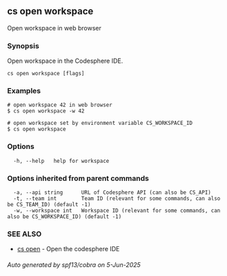 ## cs open workspace

Open workspace in web browser

### Synopsis

Open workspace in the Codesphere IDE.

```
cs open workspace [flags]
```

### Examples

```
# open workspace 42 in web browser
$ cs open workspace -w 42

# open workspace set by environment variable CS_WORKSPACE_ID
$ cs open workspace 
```

### Options

```
  -h, --help   help for workspace
```

### Options inherited from parent commands

```
  -a, --api string      URL of Codesphere API (can also be CS_API)
  -t, --team int        Team ID (relevant for some commands, can also be CS_TEAM_ID) (default -1)
  -w, --workspace int   Workspace ID (relevant for some commands, can also be CS_WORKSPACE_ID) (default -1)
```

### SEE ALSO

* [cs open](cs_open.md)	 - Open the codesphere IDE

###### Auto generated by spf13/cobra on 5-Jun-2025
